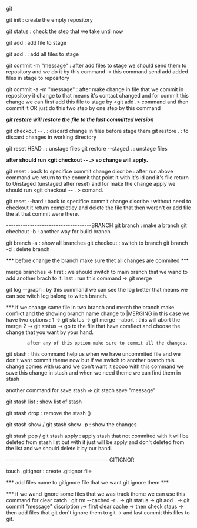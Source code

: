 git 

git init : create the empty repository

git status : check the step that we take until now

git add <filename> : add file to stage

git add . : add all files to stage

git commit -m "message" : after add files to stage we should send them to repository and we do it by this command -> this command send add added files in stage to repository

git commit -a -m "message" : after make change in file that we commit in repository it change to <modified> that means it's contact changed and for commit this change we can first add this file to stage by <git add .> command and then commit it OR just do this two step by one step by this command



***git restore will restore the file to the last committed version***

git checkout -- . : discard change in files before stage them
git restore . :  to discard changes in working directory

git reset HEAD . : unstage files
git restore --staged . : unstage files

**after <git reset> should run <git checkout -- .> so change will apply.**


git reset <id commit> : back to specifice commit change
    discribe : after run above command we return to the commit that point it with it's id and it's file return to Unstaged (unstaged after reset) and for make the change apply we should run <git checkout -- . > comand.

git reset --hard <id commit> : back to specifice commit change
    discribe : without need to checkout it return completley and delete the file that then weren't or add file the at that commit were there.


------------------------------------BRANCH
git branch <branch name> : make a branch 
git chechout -b <branch name> : another way for build branch

git branch -a : show all branches
git checkout <branch name> : switch to branch <branch name>
git branch -d <branch name> : delete branch <branch name>


*** before change the branch make sure thet all changes are commited ***

merge branches => 
                first : we should switch to main branch that we wand to add another brach to it.
                last : run this command -> git merge <branch name>

git log --graph : by this command we can see the log better that means we can see witch log balong to witch branch.


*** if we change same file in two branch and merch the branch make conflict and the showing branch name change to <branch name>|MERGING 
in this case we have two options : 
            1 -> git status -> git merge --abort : this will abort the merge
            2 -> git status -> go to the file that have comflect and choose the change that you want by your hand.

            after any of this option make sure to commit all the changes.

git stash : this command help us when we have uncommited file and we don't want commit theme now but if we switch to another branch this change comes with us and we don't want it soooo with this command we save this change in stash and when we need theme we can find them in stash

another command for save stash => git stach save "message" 

git stash list : show list of stash

git stash drop <name of stash> : remove the stash (<name of stash>) 

git stash show <stash name> / git stash show -p <stash name> : show the changes

git stash pop <stash name> / git stash apply <stash name> : apply stash that not commited with <pop> it will be deleted from stash list but with <apply> it just will be apply and don't deleted from the list and we should delete it by our hand.


------------------------------------------- GITIGNOR

touch .gitignor : create .gitignor file

*** add files name to gitignore file that we want git ignore them ***

*** if we wand ignore some files that we was track theme we can use this command for clear catch :
    git rm --cached -r . -> git status -> git add . -> git commit "message"
    discription :-> first clear cache -> then check staus -> then add files that git don't ignore them to git -> and last commit this files to git.
 
 